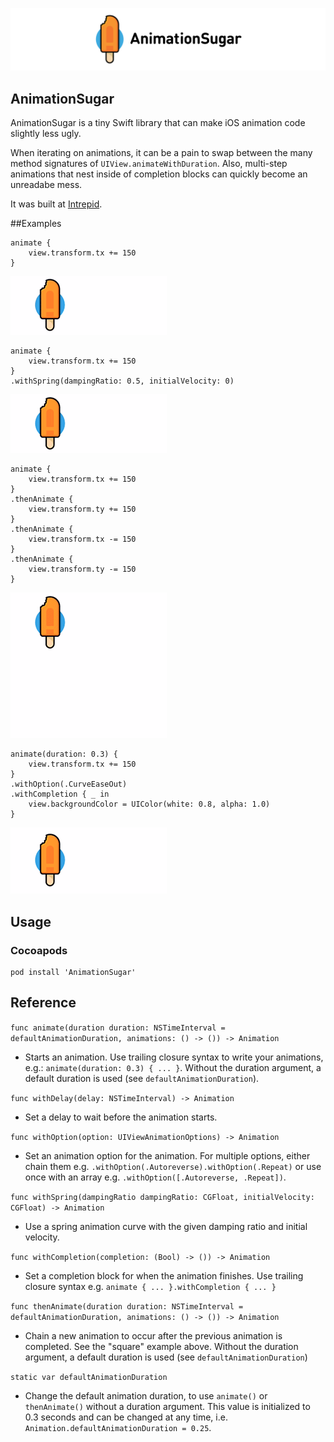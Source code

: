 ![AnimationSugar](Images/AnimationSugar_logo.png)

## AnimationSugar

AnimationSugar is a tiny Swift library that can make iOS animation code slightly less ugly.

When iterating on animations, it can be a pain to swap between the many method signatures of `UIView.animateWithDuration`. Also, multi-step animations that nest inside of completion blocks can quickly become an unreadabe mess. 

It was built at [Intrepid](http://intrepid.io).

##Examples

    animate {
        view.transform.tx += 150
    }

![Image of animation to the right](Images/AnimationSugar_1.gif)

    animate {
        view.transform.tx += 150
    }
    .withSpring(dampingRatio: 0.5, initialVelocity: 0)

![Image of animation with spring](Images/AnimationSugar_2.gif)

    animate {
        view.transform.tx += 150
    }
    .thenAnimate {
        view.transform.ty += 150
    }
    .thenAnimate {
        view.transform.tx -= 150
    }
    .thenAnimate {
        view.transform.ty -= 150
    }

![Image of animation in a square](Images/AnimationSugar_3.gif)

    animate(duration: 0.3) {
        view.transform.tx += 150
    }
    .withOption(.CurveEaseOut)
    .withCompletion { _ in
        view.backgroundColor = UIColor(white: 0.8, alpha: 1.0)
    }

![Image of animation with completion](Images/AnimationSugar_4.gif)

## Usage

### Cocoapods

    pod install 'AnimationSugar'

## Reference

`func animate(duration duration: NSTimeInterval = defaultAnimationDuration, animations: () -> ()) -> Animation`

- Starts an animation. Use trailing closure syntax to write your animations, e.g.: `animate(duration: 0.3) { ... }`. Without the duration argument, a default duration is used (see `defaultAnimationDuration`). 

`func withDelay(delay: NSTimeInterval) -> Animation`
- Set a delay to wait before the animation starts.

`func withOption(option: UIViewAnimationOptions) -> Animation`
- Set an animation option for the animation. For multiple options, either chain them e.g. `.withOption(.Autoreverse).withOption(.Repeat)` or use once with an array e.g. `.withOption([.Autoreverse, .Repeat])`.

`func withSpring(dampingRatio dampingRatio: CGFloat, initialVelocity: CGFloat) -> Animation`
- Use a spring animation curve with the given damping ratio and initial velocity.

`func withCompletion(completion: (Bool) -> ()) -> Animation`
- Set a completion block for when the animation finishes. Use trailing closure syntax e.g. `animate { ... }.withCompletion { ... }`

`func thenAnimate(duration duration: NSTimeInterval = defaultAnimationDuration, animations: () -> ()) -> Animation`
- Chain a new animation to occur after the previous animation is completed. See the "square" example above. Without the duration argument, a default duration is used (see `defaultAnimationDuration`)

`static var defaultAnimationDuration`
- Change the default animation duration, to use `animate()` or `thenAnimate()` without a duration argument. This value is initialized to 0.3 seconds and can be changed at any time, i.e. `Animation.defaultAnimationDuration = 0.25`.
